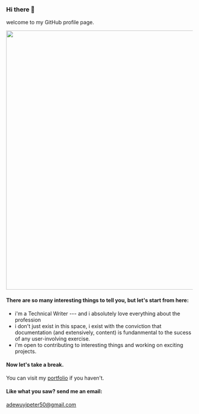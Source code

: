 ### Hi there 👋
welcome to my GitHub profile page.
<p> <img src="https://api.vaunt.dev/v1/github/entities/PitifulPete/achievements?format=svg&limit=3" width="700" /> </p> 

#### There are so many interesting things to tell you, but let's start from here:
- i'm a Technical Writer --- and i absolutely love everything about the profession 
- i don't just exist in this space, i exist with the conviction that documentation (and extensively, content) is fundanmental to the sucess of any user-involving exercise.
- i'm open to contributing to interesting things and working on exciting projects.

#### Now let's take a break. 
You can visit my [portfolio](https://peter-oyebanji.netlify.app/) if you haven't. 

#### Like what you saw? send me an email:
<u>adewuyipeter50@gmail.com</u>

